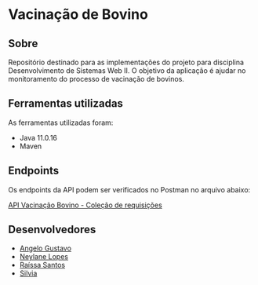 # Vacinação de Bovino

## Sobre
Repositório destinado para as implementações do projeto para disciplina Desenvolvimento de Sistemas Web II. O objetivo da aplicação é ajudar no monitoramento do processo de vacinação de bovinos.  


## Ferramentas utilizadas

As ferramentas utilizadas foram: 

- Java 11.0.16
- Maven

## Endpoints

Os endpoints da API podem ser verificados no Postman no arquivo abaixo:

[API Vacinação Bovino - Coleção de requisições](https://github.com/raixasantos/vacinacao-bovino/blob/projeto02/Vacina%C3%A7%C3%A3o%20Bovino.postman_collection.json)


## Desenvolvedores
- [Angelo Gustavo](https://github.com/AngeloGustavo)
- [Neylane Lopes](https://github.com/neylanepl) 
- [Raíssa Santos](https://github.com/raixasantos)
- [Silvia](https://github.com/silviafds)
